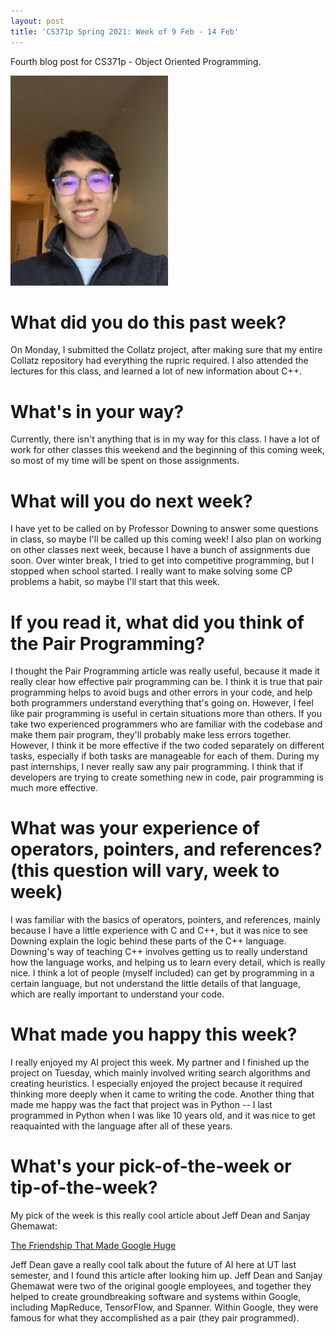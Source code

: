 ```yaml
---
layout: post
title: 'CS371p Spring 2021: Week of 9 Feb - 14 Feb'
---
```


Fourth blog post for CS371p - Object Oriented Programming.

<img src="/images/jesse-profile-photo-2.jpeg" alt="profile photo" width="50%"/>

# What did you do this past week?

On Monday, I submitted the Collatz project, after making sure that my entire Collatz repository had everything the rupric required. I also attended the lectures for this class, and learned a lot of new information about C++. 

# What's in your way?

Currently, there isn't anything that is in my way for this class. I have a lot of work for other classes this weekend and the beginning of this coming week, so most of my time will be spent on those assignments.

# What will you do next week?

I have yet to be called on by Professor Downing to answer some questions in class, so maybe I'll be called up this coming week! I also plan on working on other classes next week, because I have a bunch of assignments due soon. Over winter break, I tried to get into competitive programming, but I stopped when school started. I really want to make solving some CP problems a habit, so maybe I'll start that this week.

# If you read it, what did you think of the Pair Programming?

I thought the Pair Programming article was really useful, because it made it really clear how effective pair programming can be. I think it is true that pair programming helps to avoid bugs and other errors in your code, and help both programmers understand everything that's going on. However, I feel like pair programming is useful in certain situations more than others. If you take two experienced programmers who are familiar with the codebase and make them pair program, they'll probably make less errors together. However, I think it be more effective if the two coded separately on different tasks, especially if both tasks are manageable for each of them. During my past internships, I never really saw any pair programming. I think that if developers are trying to create something new in code, pair programming is much more effective.

# What was your experience of operators, pointers, and references? (this question will vary, week to week)

I was familiar with the basics of operators, pointers, and references, mainly because I have a little experience with C and C++, but it was nice to see Downing explain the logic behind these parts of the C++ language. Downing's way of teaching C++ involves getting us to really understand how the language works, and helping us to learn every detail, which is really nice. I think a lot of people (myself included) can get by programming in a certain language, but not understand the little details of that language, which are really important to understand your code.

# What made you happy this week?

I really enjoyed my AI project this week. My partner and I finished up the project on Tuesday, which mainly involved writing search algorithms and creating heuristics. I especially enjoyed the project because it required thinking more deeply when it came to writing the code. Another thing that made me happy was the fact that project was in Python -- I last programmed in Python when I was like 10 years old, and it was nice to get reaquainted with the language after all of these years.

# What's your pick-of-the-week or tip-of-the-week?

My pick of the week is this really cool article about Jeff Dean and Sanjay Ghemawat: 

[The Friendship That Made Google Huge](https://www.newyorker.com/magazine/2018/12/10/the-friendship-that-made-google-huge)

Jeff Dean gave a really cool talk about the future of AI here at UT last semester, and I found this article after looking him up. Jeff Dean and Sanjay Ghemawat were two of the original google employees, and together they helped to create groundbreaking software and systems within Google, including MapReduce, TensorFlow, and Spanner. Within Google, they were famous for what they accomplished as a pair (they pair programmed).

